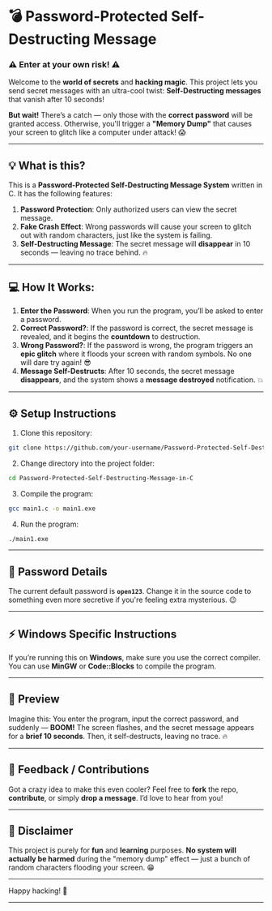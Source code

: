 # **💣 Password-Protected Self-Destructing Message**

### **⚠️ Enter at your own risk! ⚠️**

Welcome to the **world of secrets** and **hacking magic**. This project lets you send secret messages with an ultra-cool twist: **Self-Destructing messages** that vanish after 10 seconds!

**But wait!** There’s a catch — only those with the **correct password** will be granted access. Otherwise, you'll trigger a **"Memory Dump"** that causes your screen to glitch like a computer under attack! 😱

---

## **💡 What is this?**

This is a **Password-Protected Self-Destructing Message System** written in C. It has the following features:

1. **Password Protection**: Only authorized users can view the secret message.
2. **Fake Crash Effect**: Wrong passwords will cause your screen to glitch out with random characters, just like the system is failing.
3. **Self-Destructing Message**: The secret message will **disappear** in 10 seconds — leaving no trace behind. 🔥

---

## **💻 How It Works:**

1. **Enter the Password**: When you run the program, you’ll be asked to enter a password.
2. **Correct Password?**: If the password is correct, the secret message is revealed, and it begins the **countdown** to destruction.
3. **Wrong Password?**: If the password is wrong, the program triggers an **epic glitch** where it floods your screen with random symbols. No one will dare try again! 😎
4. **Message Self-Destructs**: After 10 seconds, the secret message **disappears**, and the system shows a **message destroyed** notification. 💥

---

## **⚙️ Setup Instructions**

1. Clone this repository:

```bash
git clone https://github.com/your-username/Password-Protected-Self-Destructing-Message-in-C.git
```

2. Change directory into the project folder:

```bash
cd Password-Protected-Self-Destructing-Message-in-C
```

3. Compile the program:

```bash
gcc main1.c -o main1.exe
```

4. Run the program:

```bash
./main1.exe
```

---

## **🔑 Password Details**

The current default password is **`open123`**. Change it in the source code to something even more secretive if you're feeling extra mysterious. 😉

---

## **⚡️ Windows Specific Instructions**

If you’re running this on **Windows**, make sure you use the correct compiler. You can use **MinGW** or **Code::Blocks** to compile the program.

---

## **📸 Preview**

Imagine this: You enter the program, input the correct password, and suddenly — **BOOM!** The screen flashes, and the secret message appears for a **brief 10 seconds**. Then, it self-destructs, leaving no trace. 🔥

---

## **💬 Feedback / Contributions**

Got a crazy idea to make this even cooler? Feel free to **fork** the repo, **contribute**, or simply **drop a message**. I’d love to hear from you!

---

## **🔮 Disclaimer**

This project is purely for **fun** and **learning** purposes. **No system will actually be harmed** during the "memory dump" effect — just a bunch of random characters flooding your screen. 😁

---

Happy hacking! 🚀

---
